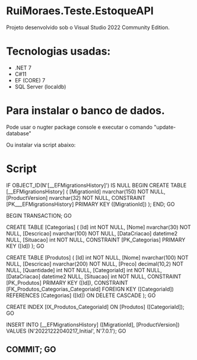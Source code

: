 # RuiMoraes.Teste.EstoqueAPI

Projeto desenvolvido sob o Visual Studio 2022 Community Edition.
# Tecnologias usadas:
* .NET 7
* C#11
* EF (CORE) 7
* SQL Server (localdb)

# Para instalar o banco de dados.
Pode usar o nugter package console e executar o comando "update-database"

Ou instalar via script abaixo:
# Script
IF OBJECT_ID(N'[__EFMigrationsHistory]') IS NULL
BEGIN
    CREATE TABLE [__EFMigrationsHistory] (
        [MigrationId] nvarchar(150) NOT NULL,
        [ProductVersion] nvarchar(32) NOT NULL,
        CONSTRAINT [PK___EFMigrationsHistory] PRIMARY KEY ([MigrationId])
    );
END;
GO

BEGIN TRANSACTION;
GO

CREATE TABLE [Categorias] (
    [Id] int NOT NULL,
    [Nome] nvarchar(30) NOT NULL,
    [Descricao] nvarchar(100) NOT NULL,
    [DataCriacao] datetime2 NULL,
    [Situacao] int NOT NULL,
    CONSTRAINT [PK_Categorias] PRIMARY KEY ([Id])
);
GO

CREATE TABLE [Produtos] (
    [Id] int NOT NULL,
    [Nome] nvarchar(100) NOT NULL,
    [Descricao] nvarchar(200) NOT NULL,
    [Preco] decimal(10,2) NOT NULL,
    [Quantidade] int NOT NULL,
    [CategoriaId] int NOT NULL,
    [DataCriacao] datetime2 NULL,
    [Situacao] int NOT NULL,
    CONSTRAINT [PK_Produtos] PRIMARY KEY ([Id]),
    CONSTRAINT [FK_Produtos_Categorias_CategoriaId] FOREIGN KEY ([CategoriaId]) REFERENCES [Categorias] ([Id]) ON DELETE CASCADE
);
GO

CREATE INDEX [IX_Produtos_CategoriaId] ON [Produtos] ([CategoriaId]);
GO

INSERT INTO [__EFMigrationsHistory] ([MigrationId], [ProductVersion])
VALUES (N'20221222040217_Initial', N'7.0.1');
GO

COMMIT;
GO
--------------------

